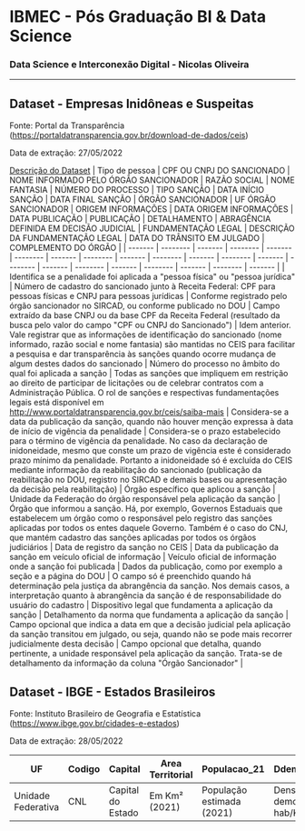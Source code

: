 # IBMEC - Pós Graduação BI &amp; Data Science
### Data Science e Interconexão Digital - Nicolas Oliveira

------------

## Dataset - Empresas Inidôneas e Suspeitas
Fonte: Portal da Transparência (https://portaldatransparencia.gov.br/download-de-dados/ceis)

Data de extração: 27/05/2022

[Descrição do Dataset](https://www.portaldatransparencia.gov.br/pagina-interna/603412-dicionario-de-dados-sancoes-ceis "Descrição do Dataset")
| Tipo de pessoa  | CPF OU CNPJ DO SANCIONADO | NOME INFORMADO PELO ÓRGÃO SANCIONADOR | RAZÃO SOCIAL | NOME FANTASIA | NÚMERO DO PROCESSO | TIPO SANÇÃO | DATA INÍCIO SANÇÃO | DATA FINAL SANÇÃO | ÓRGÃO SANCIONADOR | UF ÓRGÃO SANCIONADOR | ORIGEM INFORMAÇÕES | DATA ORIGEM INFORMAÇÕES | DATA PUBLICAÇÃO | PUBLICAÇÃO | DETALHAMENTO | ABRAGÊNCIA DEFINIDA EM DECISÃO JUDICIAL | FUNDAMENTAÇÃO LEGAL | DESCRIÇÃO DA FUNDAMENTAÇÃO LEGAL | DATA DO TRÂNSITO EM JULGADO | COMPLEMENTO DO ÓRGÃO |
| ------- | -------- | ------- | -------- | ------- | -------- | ------- | -------- | ------- | -------- | ------- | -------- | ------- | -------- | ------- | -------- | ------- | -------- | ------- | -------- | ------- |
| Identifica se a penalidade foi aplicada a "pessoa física" ou "pessoa jurídica" | Número de cadastro do sancionado junto à Receita Federal: CPF para pessoas físicas e CNPJ para pessoas jurídicas | Conforme registrado pelo órgão sancionador no SIRCAD, ou conforme publicado no DOU | Campo extraído da base CNPJ ou da base CPF da Receita Federal (resultado da busca pelo valor do campo "CPF ou CNPJ do Sancionado") | Idem anterior. Vale registrar que as informações de identificação do sancionado (nome informado, razão social e nome fantasia) são mantidas no CEIS para facilitar a pesquisa e dar transparência às sanções quando ocorre mudança de algum destes dados do sancionado | Número do processo no âmbito do qual foi aplicada a sanção | Todas as sanções que impliquem em restrição ao direito de participar de licitações ou de celebrar contratos com a Administração Pública. O rol de sanções e respectivas fundamentações legais está disponível em http://www.portaldatransparencia.gov.br/ceis/saiba-mais | Considera-se a data da publicação da sanção, quando não houver menção expressa à data de início de vigência da penalidade | Considera-se o prazo estabelecido para o término de vigência da penalidade. No caso da declaração de inidoneidade, mesmo que conste um prazo de vigência este é considerado prazo mínimo da penalidade. Portanto a inidoneidade só é excluída do CEIS mediante informação da reabilitação do sancionado (publicação da reabilitação no DOU, registro no SIRCAD e demais bases ou apresentação da decisão pela reabilitação) | Órgão específico que aplicou a sanção | Unidade da Federação do órgão responsável pela aplicação da sanção | Órgão que informou a sanção. Há, por exemplo, Governos Estaduais que estabelecem um órgão como o responsável pelo registro das sanções aplicadas por todos os entes daquele Governo. Também é o caso do CNJ, que mantém cadastro das sanções aplicadas por todos os órgãos judiciários | Data de registro da sanção no CEIS | Data da publicação da sanção em veículo oficial de informação | Veículo oficial de informação onde a sanção foi publicada | Dados da publicação, como por exemplo a seção e a página do DOU | O campo só é preenchido quando há determinação pela justiça da abrangência da sanção. Nos demais casos, a interpretação quanto à abrangência da sanção é de responsabilidade do usuário do cadastro | Dispositivo legal que fundamenta a aplicação da sanção | Detalhamento da norma que fundamenta a aplicação da sanção | Campo opcional que indica a data em que a decisão judicial pela aplicação da sanção transitou em julgado, ou seja, quando não se pode mais recorrer judicialmente desta decisão | Campo opcional que detalha, quando pertinente, a unidade responsável pela aplicação da sanção. Trata-se de detalhamento da informação da coluna "Órgão Sancionador" |

## Dataset - IBGE - Estados Brasileiros
Fonte: Instituto Brasileiro de Geografia e Estatística (https://www.ibge.gov.br/cidades-e-estados)

Data de extração: 28/05/2022

| UF | Codigo | Capital | Area Territorial | Populacao_21 | Ddemografica_10 | IDH | RendPerCapta_21_Reais | Veiculos_21 |
| ------- | -------- | ------- | -------- | ------- | -------- | ------- | -------- | ------- |
| Unidade Federativa | CNL | Capital do Estado | Em Km² (2021) | População estimada (2021) | Densidade demográfica hab/Km² (2010) | IDH - Índice de Desenvolvimento Humano | Renda per capta (R$) | Veículos registrados (2021) |